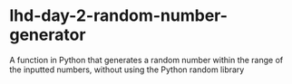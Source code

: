 # lhd-day-2-random-number-generator
A function in Python that generates a random number within the range of the inputted numbers, without using the Python random library 
